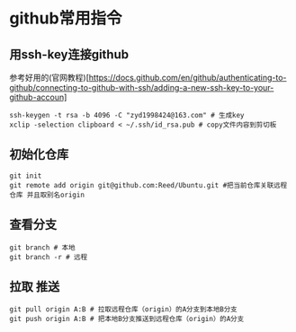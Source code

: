 # github常用指令

## 用ssh-key连接github
参考好用的(官网教程)[https://docs.github.com/en/github/authenticating-to-github/connecting-to-github-with-ssh/adding-a-new-ssh-key-to-your-github-accoun]
```shell
ssh-keygen -t rsa -b 4096 -C "zyd1998424@163.com" # 生成key
xclip -selection clipboard < ~/.ssh/id_rsa.pub # copy文件内容到剪切板
```

## 初始化仓库
```shell
git init
git remote add origin git@github.com:Reed/Ubuntu.git #把当前仓库关联远程仓库 并且取别名origin
```

## 查看分支
```shell
git branch # 本地
git branch -r # 远程
```
## 拉取 推送
```shell
git pull origin A:B # 拉取远程仓库（origin）的A分支到本地B分支
git push origin A:B # 把本地B分支推送到远程仓库（origin）的A分支
```
